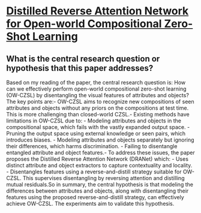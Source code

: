 # [Distilled Reverse Attention Network for Open-world Compositional   Zero-Shot Learning](https://arxiv.org/abs/2303.00404)

## What is the central research question or hypothesis that this paper addresses?

Based on my reading of the paper, the central research question is: How can we effectively perform open-world compositional zero-shot learning (OW-CZSL) by disentangling the visual features of attributes and objects?The key points are:- OW-CZSL aims to recognize new compositions of seen attributes and objects without any priors on the compositions at test time. This is more challenging than closed-world CZSL.- Existing methods have limitations in OW-CZSL due to:  - Modeling attributes and objects in the compositional space, which fails with the vastly expanded output space.  - Pruning the output space using external knowledge or seen pairs, which introduces biases.  - Modeling attributes and objects separately but ignoring their differences, which harms discrimination.  - Failing to disentangle entangled attribute and object features.- To address these issues, the paper proposes the Distilled Reverse Attention Network (DRANet) which:  - Uses distinct attribute and object extractors to capture contextuality and locality.  - Disentangles features using a reverse-and-distill strategy suitable for OW-CZSL. This supervises disentangling by reversing attention and distilling mutual residuals.So in summary, the central hypothesis is that modeling the differences between attributes and objects, along with disentangling their features using the proposed reverse-and-distill strategy, can effectively achieve OW-CZSL. The experiments aim to validate this hypothesis.
